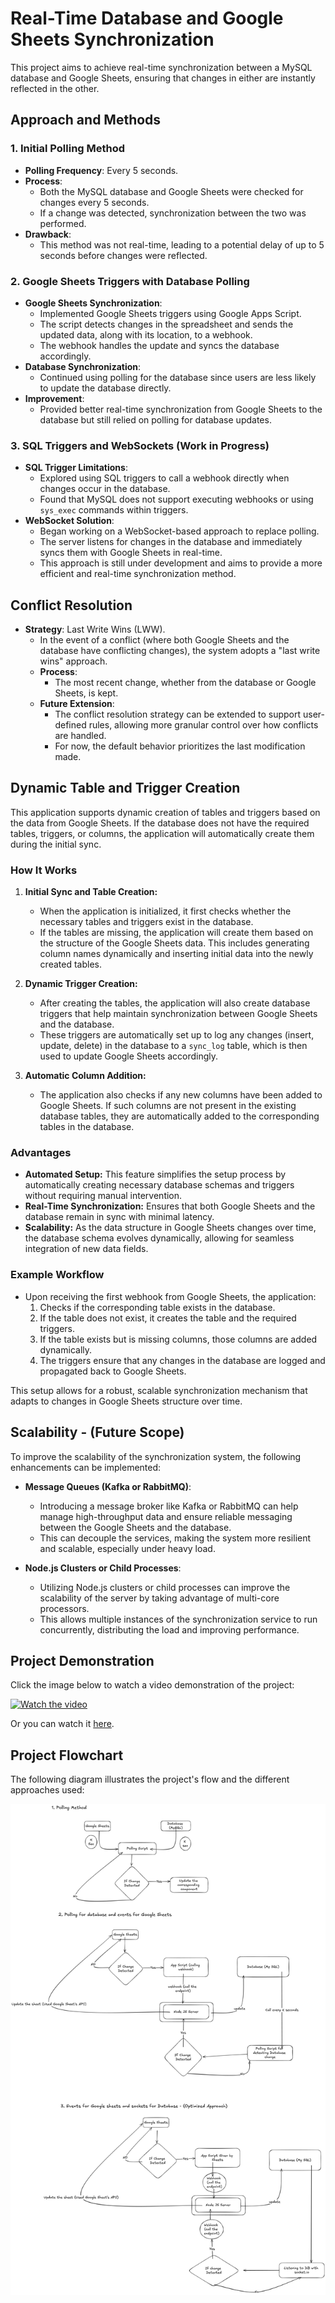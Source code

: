 # Real-Time Database and Google Sheets Synchronization

This project aims to achieve real-time synchronization between a MySQL database and Google Sheets, ensuring that changes in either are instantly reflected in the other.

## Approach and Methods

### 1. Initial Polling Method
- **Polling Frequency**: Every 5 seconds.
- **Process**:
  - Both the MySQL database and Google Sheets were checked for changes every 5 seconds.
  - If a change was detected, synchronization between the two was performed.
- **Drawback**:
  - This method was not real-time, leading to a potential delay of up to 5 seconds before changes were reflected.

### 2. Google Sheets Triggers with Database Polling
- **Google Sheets Synchronization**:
  - Implemented Google Sheets triggers using Google Apps Script.
  - The script detects changes in the spreadsheet and sends the updated data, along with its location, to a webhook.
  - The webhook handles the update and syncs the database accordingly.
- **Database Synchronization**:
  - Continued using polling for the database since users are less likely to update the database directly.
- **Improvement**:
  - Provided better real-time synchronization from Google Sheets to the database but still relied on polling for database updates.

### 3. SQL Triggers and WebSockets (Work in Progress)
- **SQL Trigger Limitations**:
  - Explored using SQL triggers to call a webhook directly when changes occur in the database.
  - Found that MySQL does not support executing webhooks or using `sys_exec` commands within triggers.
- **WebSocket Solution**:
  - Began working on a WebSocket-based approach to replace polling.
  - The server listens for changes in the database and immediately syncs them with Google Sheets in real-time.
  - This approach is still under development and aims to provide a more efficient and real-time synchronization method.

## Conflict Resolution

- **Strategy**: Last Write Wins (LWW).
  - In the event of a conflict (where both Google Sheets and the database have conflicting changes), the system adopts a "last write wins" approach.
  - **Process**:
    - The most recent change, whether from the database or Google Sheets, is kept.
  - **Future Extension**:
    - The conflict resolution strategy can be extended to support user-defined rules, allowing more granular control over how conflicts are handled.
    - For now, the default behavior prioritizes the last modification made.

## Dynamic Table and Trigger Creation

This application supports dynamic creation of tables and triggers based on the data from Google Sheets. If the database does not have the required tables, triggers, or columns, the application will automatically create them during the initial sync. 

### How It Works

1. **Initial Sync and Table Creation:**
   - When the application is initialized, it first checks whether the necessary tables and triggers exist in the database.
   - If the tables are missing, the application will create them based on the structure of the Google Sheets data. This includes generating column names dynamically and inserting initial data into the newly created tables.

2. **Dynamic Trigger Creation:**
   - After creating the tables, the application will also create database triggers that help maintain synchronization between Google Sheets and the database.
   - These triggers are automatically set up to log any changes (insert, update, delete) in the database to a `sync_log` table, which is then used to update Google Sheets accordingly.

3. **Automatic Column Addition:**
   - The application also checks if any new columns have been added to Google Sheets. If such columns are not present in the existing database tables, they are automatically added to the corresponding tables in the database.

### Advantages

- **Automated Setup:** This feature simplifies the setup process by automatically creating necessary database schemas and triggers without requiring manual intervention.
- **Real-Time Synchronization:** Ensures that both Google Sheets and the database remain in sync with minimal latency.
- **Scalability:** As the data structure in Google Sheets changes over time, the database schema evolves dynamically, allowing for seamless integration of new data fields.

### Example Workflow

- Upon receiving the first webhook from Google Sheets, the application:
  1. Checks if the corresponding table exists in the database.
  2. If the table does not exist, it creates the table and the required triggers.
  3. If the table exists but is missing columns, those columns are added dynamically.
  4. The triggers ensure that any changes in the database are logged and propagated back to Google Sheets.

This setup allows for a robust, scalable synchronization mechanism that adapts to changes in Google Sheets structure over time.


## Scalability - (Future Scope)

To improve the scalability of the synchronization system, the following enhancements can be implemented:

- **Message Queues (Kafka or RabbitMQ)**:
  - Introducing a message broker like Kafka or RabbitMQ can help manage high-throughput data and ensure reliable messaging between the Google Sheets and the database.
  - This can decouple the services, making the system more resilient and scalable, especially under heavy load.

- **Node.js Clusters or Child Processes**:
  - Utilizing Node.js clusters or child processes can improve the scalability of the server by taking advantage of multi-core processors.
  - This allows multiple instances of the synchronization service to run concurrently, distributing the load and improving performance.

## Project Demonstration

Click the image below to watch a video demonstration of the project:

[![Watch the video](https://blog.coupler.io/wp-content/uploads/2021/07/coupler.io_.png)](https://youtu.be/XHp7zejJcAs)

Or you can watch it [here](https://youtu.be/XHp7zejJcAs).

## Project Flowchart

The following diagram illustrates the project's flow and the different approaches used:

![Project Flowchart](https://raw.githubusercontent.com/jhaashutosh/google-sheets-sync/master/project_assets/sync_sheet_db.png)